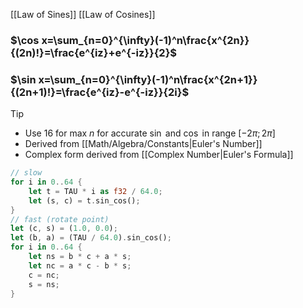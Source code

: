 [[Law of Sines]]
[[Law of Cosines]]
### $\cos x=\sum_{n=0}^{\infty}(-1)^n\frac{x^{2n}}{(2n)!}=\frac{e^{iz}+e^{-iz}}{2}$
### $\sin x=\sum_{n=0}^{\infty}(-1)^n\frac{x^{2n+1}}{(2n+1)!}=\frac{e^{iz}-e^{-iz}}{2i}$
> [!tip]
> - Use 16 for max $n$ for accurate $\sin$ and $\cos$ in range $[-2\pi;2\pi]$
> - Derived from [[Math/Algebra/Constants|Euler's Number]]
> - Complex form derived from [[Complex Number|Euler's Formula]]

``` rust
// slow
for i in 0..64 {
    let t = TAU * i as f32 / 64.0;
    let (s, c) = t.sin_cos();
}
// fast (rotate point)
let (c, s) = (1.0, 0.0);
let (b, a) = (TAU / 64.0).sin_cos();
for i in 0..64 {
    let ns = b * c + a * s;
    let nc = a * c - b * s;
    c = nc;
    s = ns;
}
```
